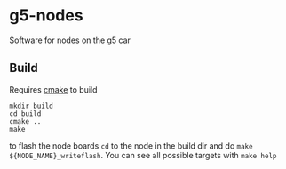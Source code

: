 g5-nodes
========

Software for nodes on the g5 car

Build
-----
Requires [cmake](http://www.cmake.org/) to build

```
mkdir build
cd build
cmake ..
make
```

to flash the node boards `cd` to the node in the build dir and do `make ${NODE_NAME}_writeflash`. You can see all possible targets with `make help`


